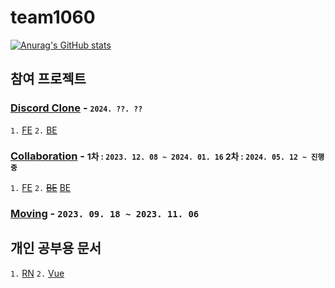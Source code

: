 # team1060
[![Anurag's GitHub stats](https://github-readme-stats.vercel.app/api?username=team1060&count_private=true)](https://github.com/anuraghazra/github-readme-stats)
## 참여 프로젝트

### [Discord Clone](https://github.com/team1060) - <small>`2024. ??. ??`</small>
`1.` [FE](https://github.com/team1060/discord_frontend)
`2.` [BE](https://github.com/jungyeon53/discord_backend)

### [Collaboration](https://github.com/team1060/collaboration) - <small>1차 : `2023. 12. 08 ~ 2024. 01. 16` </small><small> 2차 : `2024. 05. 12 ~ 진행중` </small>
`1.` [FE](https://github.com/team1060/collaboration_frontend)
`2.` [~~BE~~](https://github.com/team1060/collaboration_backend) [BE](https://github.com/jungyeon53/collaboration_backend) 

### [Moving](https://github.com/team1060/moving) - `2023. 09. 18 ~ 2023. 11. 06`</small>

## 개인 공부용 문서
`1.` [RN](https://github.com/team1060/React-Native-Course)
`2.` [Vue](https://github.com/team1060/vue-study)


